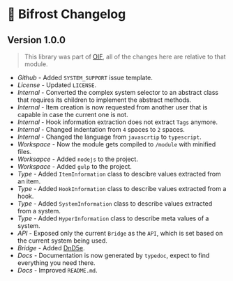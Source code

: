 # 🌈 Bifrost Changelog

## Version 1.0.0
> This library was part of [OIF](https://foundryvtt.com/packages/object-interaction-fx), all of the changes here are relative to that module.
- *Github* - Added `SYSTEM_SUPPORT` issue template.
- *License* - Updated `LICENSE`.
- *Internal* - Converted the complex system selector to an abstract class that requires its children to implement the abstract methods.
- *Internal* - Item creation is now requested from another user that is capable in case the current one is not.
- *Internal* - Hook information extraction does not extract `Tags` anymore.
- *Internal* - Changed indentation from `4` spaces to `2` spaces.
- *Internal* - Changed the language from `javascrtip` to `typescript`.
- *Workspace* - Now the module gets compiled to `/module` with minified files.
- *Worksapce* - Added `nodejs` to the project.
- *Workspace* - Added `gulp` to the project.
- *Type* - Added `ItemInformation` class to descibre values extracted from an item.
- *Type* - Added `HookInformation` class to describe values extracted from a hook.
- *Type* - Added `SystemInformation` class to describe values extracted from a system.
- *Type* - Added `HyperInformation` class to describe meta values of a system.
- *API* - Exposed only the current `Bridge` as the `API`, which is set based on the current system being used.
- *Bridge* - Added [DnD5e](https://foundryvtt.com/packages/dnd5e).
- *Docs* - Documentation is now generated by `typedoc`, expect to find everything you need there.
- *Docs* - Improved `README.md`.

##
